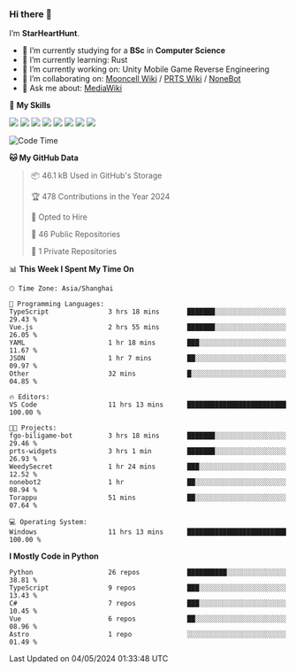 ### Hi there 👋

I’m **StarHeartHunt**.

- 🏫 I’m currently studying for a **BSc** in **Computer Science**
- 🌱 I’m currently learning: Rust
- 🔭 I’m currently working on: Unity Mobile Game Reverse Engineering
- 👯 I’m collaborating on: [Mooncell Wiki](https://fgo.wiki/) / [PRTS Wiki](http://prts.wiki/) / [NoneBot](https://github.com/nonebot)
- 💬 Ask me about: [MediaWiki](https://www.mediawiki.org)

🌟 **My Skills**

![](https://img.shields.io/badge/-Python-3e74a2?style=flat-square&logo=Python&logoColor=fff)
![](https://img.shields.io/badge/-Node.js-339933?style=flat-square&logo=node.js&logoColor=fff)
![](https://img.shields.io/badge/-Vue-4fc08d?style=flat-square&logo=vue.js&logoColor=fff)
![](https://img.shields.io/badge/-React-2d98ce?style=flat-square&logo=React&logoColor=fff)
![](https://img.shields.io/badge/-TypeScript-3178C6?style=flat-square&logo=TypeScript&logoColor=fff)
![](https://img.shields.io/badge/-Docker-2496ED?style=flat-square&logo=Docker&logoColor=fff)
![](https://img.shields.io/badge/-Linux-000000?style=flat-square&logo=Linux&logoColor=fff)
![](https://img.shields.io/badge/-Dotnet-512bd4?style=flat-square&logo=.net&logoColor=fff)

<!--START_SECTION:waka-->
![Code Time](http://img.shields.io/badge/Code%20Time-998%20hrs%2050%20mins-blue)

**🐱 My GitHub Data** 

> 📦 46.1 kB Used in GitHub's Storage 
 > 
> 🏆 478 Contributions in the Year 2024
 > 
> 💼 Opted to Hire
 > 
> 📜 46 Public Repositories 
 > 
> 🔑 1 Private Repositories 
 > 
📊 **This Week I Spent My Time On** 

```text
🕑︎ Time Zone: Asia/Shanghai

💬 Programming Languages: 
TypeScript               3 hrs 18 mins       ███████░░░░░░░░░░░░░░░░░░   29.43 % 
Vue.js                   2 hrs 55 mins       ███████░░░░░░░░░░░░░░░░░░   26.05 % 
YAML                     1 hr 18 mins        ███░░░░░░░░░░░░░░░░░░░░░░   11.67 % 
JSON                     1 hr 7 mins         ██░░░░░░░░░░░░░░░░░░░░░░░   09.97 % 
Other                    32 mins             █░░░░░░░░░░░░░░░░░░░░░░░░   04.85 % 

🔥 Editors: 
VS Code                  11 hrs 13 mins      █████████████████████████   100.00 % 

🐱‍💻 Projects: 
fgo-biligame-bot         3 hrs 18 mins       ███████░░░░░░░░░░░░░░░░░░   29.46 % 
prts-widgets             3 hrs 1 min         ███████░░░░░░░░░░░░░░░░░░   26.93 % 
WeedySecret              1 hr 24 mins        ███░░░░░░░░░░░░░░░░░░░░░░   12.52 % 
nonebot2                 1 hr                ██░░░░░░░░░░░░░░░░░░░░░░░   08.94 % 
Torappu                  51 mins             ██░░░░░░░░░░░░░░░░░░░░░░░   07.64 % 

💻 Operating System: 
Windows                  11 hrs 13 mins      █████████████████████████   100.00 % 
```

**I Mostly Code in Python** 

```text
Python                   26 repos            ██████████░░░░░░░░░░░░░░░   38.81 % 
TypeScript               9 repos             ███░░░░░░░░░░░░░░░░░░░░░░   13.43 % 
C#                       7 repos             ███░░░░░░░░░░░░░░░░░░░░░░   10.45 % 
Vue                      6 repos             ██░░░░░░░░░░░░░░░░░░░░░░░   08.96 % 
Astro                    1 repo              ░░░░░░░░░░░░░░░░░░░░░░░░░   01.49 % 
```




 Last Updated on 04/05/2024 01:33:48 UTC
<!--END_SECTION:waka-->
